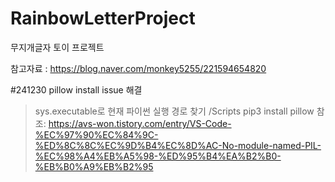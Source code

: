 # RainbowLetterProject
무지개글자 토이 프로젝트


참고자료 : https://blog.naver.com/monkey5255/221594654820


#241230 pillow install issue 해결
> sys.executable로 현재 파이썬 실행 경로 찾기
> /Scripts pip3 install pillow
> 참조: https://avs-won.tistory.com/entry/VS-Code-%EC%97%90%EC%84%9C-%ED%8C%8C%EC%9D%B4%EC%8D%AC-No-module-named-PIL-%EC%98%A4%EB%A5%98-%ED%95%B4%EA%B2%B0-%EB%B0%A9%EB%B2%95 